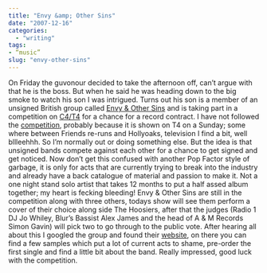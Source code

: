 ```yaml
---
title: "Envy &amp; Other Sins"
date: "2007-12-16"
categories: 
  - "writing"
tags:
- “music”
slug: "envy-other-sins"
---
```


On Friday the guvonour decided to take the afternoon off, can’t argue with that he is the boss. But when he said he was heading down to the big smoke to watch his son I was intrigued. Turns out his son is a member of an unsigned British group called [Envy & Other Sins][1] and is taking part in a competition on [C4/T4][2] for a chance for a record contract. I have not followed the [competition][3], probably because it is shown on T4 on a Sunday; some where between Friends re-runs and Hollyoaks, television I find a bit, well bllleehhh. So I’m normally out or doing something else. But the idea is that unsigned bands compete against each other for a chance to get signed and get noticed. Now don’t get this confused with another Pop Factor style of garbage, it is only for acts that are currently trying to break into the industry and already have a back catalogue of material and passion to make it. Not a one night stand solo artist that takes 12 months to put a half assed album together; my heart is fecking bleeding! Envy & Other Sins are still in the competition along with three others, todays show will see them perform a cover of their choice along side The Hoosiers, after that the judges (Radio 1 DJ Jo Whiley, Blur’s Bassist Alex James and the head of A & M Records Simon Gavin) will pick two to go through to the public vote. After hearing all about this I googled the group and found their [website][4], on there you can find a few samples which put a lot of current acts to shame, pre-order the first single and find a little bit about the band. Really impressed, good luck with the competition.

[1]:	https://www.mobileact.co.uk/bands/Envy-And-Other-Sins
[2]:	https://www.channel4.com/entertainment/t4/
[3]:	https://www.mobileact.co.uk/
[4]:	https://www.envyandothersins.co.uk/